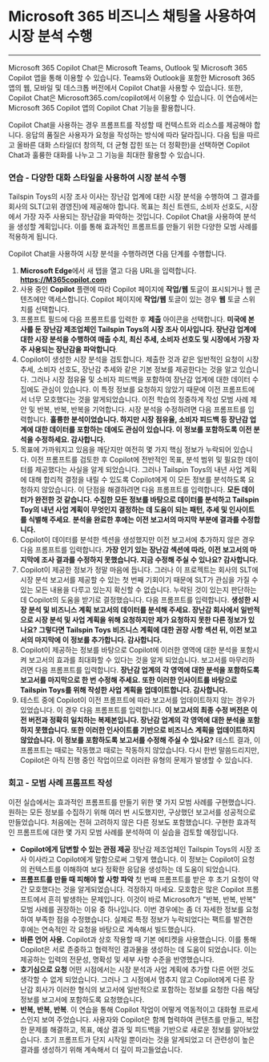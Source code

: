 # Microsoft 365 비즈니스 채팅을 사용하여 시장 분석 수행
---
Microsoft 365 Copilot Chat은 Microsoft Teams, Outlook 및 Microsoft 365 Copilot 앱을 통해 이용할 수 있습니다. Teams와 Outlook을 포함한 Microsoft 365 앱의 웹, 모바일 및 데스크톱 버전에서 Copilot Chat을 사용할 수 있습니다. 또한, Copilot Chat은 Microsoft365.com/copilot에서 이용할 수 있습니다. 이 연습에서는 Microsoft 365 Copilot 앱의 Copilot Chat 기능을 활용합니다.

Copilot Chat을 사용하는 경우 프롬프트를 작성할 때 컨텍스트와 리소스를 제공해야 합니다. 응답의 품질은 사용자가 요청을 작성하는 방식에 따라 달라집니다. 다음 팁을 따르고 올바른 대화 스타일(더 창의적, 더 균형 잡힌 또는 더 정확한)을 선택하면 Copilot Chat과 훌륭한 대화를 나누고 그 기능을 최대한 활용할 수 있습니다.

### 연습 - 다양한 대화 스타일을 사용하여 시장 분석 수행

Tailspin Toys의 시장 조사 이사는 장난감 업계에 대한 시장 분석을 수행하여 그 결과를 회사의 SLT(고위 경영진)에 제공해야 합니다. 목표는 최신 트렌드, 소비자 선호도, 시장에서 가장 자주 사용되는 장난감을 파악하는 것입니다. Copilot Chat을 사용하여 분석을 생성할 계획입니다. 이를 통해 효과적인 프롬프트를 만들기 위한 다양한 모범 사례를 적용하게 됩니다. 

Copilot Chat을 사용하여 시장 분석을 수행하려면 다음 단계를 수행합니다.

1. **Microsoft Edge**에서 새 탭을 열고 다음 URL을 입력합니다. **https://M365copilot.com** 
1. 사용 중인 **Copilot** 플랜에 따라 Copilot 페이지에 **작업/웹** 토글이 표시되거나 웹 콘텐츠에만 액세스합니다. Copilot 페이지에 **작업/웹** 토글이 있는 경우 **웹** 토글 스위치를 선택합니다.
1. 프롬프트 필드에 다음 프롬프트를 입력한 후 **제출** 아이콘을 선택합니다. **미국에 본사를 둔 장난감 제조업체인 Tailspin Toys의 시장 조사 이사입니다. 장난감 업계에 대한 시장 분석을 수행하여 매출 수치, 최신 추세, 소비자 선호도 및 시장에서 가장 자주 사용되는 장난감을 파악합니다**.
1. Copilot이 생성한 시장 분석을 검토합니다. 제출한 것과 같은 일반적인 요청이 시장 추세, 소비자 선호도, 장난감 추세와 같은 기본 정보를 제공한다는 것을 알고 있습니다. 그러나 시장 점유율 및 소비자 피드백을 포함하여 장난감 업계에 대한 데이터 수집에도 관심이 있습니다. 이 특정 정보를 요청하지 않았기 때문에 이전 프롬프트에서 너무 모호했다는 것을 알게되었습니다. 이전 학습의 정중하게 작성 모범 사례 제안 및 반복, 반복, 반복을 기억합니다. 시장 분석을 수정하려면 다음 프롬프트를 입력합니다. **훌륭한 분석이었습니다. 하지만 시장 점유율, 소비자 피드백 등 장난감 업계에 대한 데이터를 포함하는 데에도 관심이 있습니다. 이 정보를 포함하도록 이전 분석을 수정하세요. 감사합니다.**
1. 목표에 가까워지고 있음을 깨닫지만 여전히 몇 가지 핵심 정보가 누락되어 있습니다. 이전 프롬프트를 검토한 후 Copilot에 전반적인 목표, 분석 범위 및 필요한 데이터를 제공했다는 사실을 알게 되었습니다. 그러나 Tailspin Toys의 내년 사업 계획에 대해 합리적 결정을 내릴 수 있도록 Copilot에게 이 모든 정보를 분석하도록 요청하지 않았습니다. 이 단점을 해결하려면 다음 프롬프트를 입력합니다. **모든 데이터가 완전한 것 같습니다. 수집한 모든 정보를 바탕으로 데이터를 분석하고 Tailspin Toy의 내년 사업 계획이 무엇인지 결정하는 데 도움이 되는 패턴, 추세 및 인사이트를 식별해 주세요**. **분석을 완료한 후에는 이전 보고서의 마지막 부분에 결과를 수정합니다.** 
1. Copilot이 데이터를 분석한 섹션을 생성했지만 이전 보고서에 추가하지 않은 경우 다음 프롬프트를 입력합니다. **가장 인기 있는 장난감 섹션에 따라, 이전 보고서의 마지막에 조사 결과를 수정하지 못했습니다. 지금 수정해 주실 수 있나요? 감사합니다.**
1. Copilot이 제공한 정보가 정말 마음에 듭니다. 그러나 이 프로젝트는 회사의 SLT에 시장 분석 보고서를 제공할 수 있는 첫 번째 기회이기 때문에 SLT가 관심을 가질 수 있는 모든 내용을 다루고 있는지 확신할 수 없습니다. 누락된 것이 있는지 판단하는 데 Copilot의 도움을 받기로 결정했습니다. 다음 프롬프트를 입력합니다. **생성한 시장 분석 및 비즈니스 계획 보고서의 데이터를 분석해 주세요. 장난감 회사에서 일반적으로 시장 분석 및 사업 계획을 위해 요청하지만 제가 요청하지 못한 다른 정보가 있나요? 그렇다면 Tailspin Toys 비즈니스 계획에 대한 권장 사항 섹션 뒤, 이전 보고서의 마지막에 이 정보를 추가합니다. 감사합니다.**
1. Copilot이 제공하는 정보를 바탕으로 Copilot에 이러한 영역에 대한 분석을 포함시켜 보고서의 효과를 최대화할 수 있다는 것을 알게 되었습니다. 보고서를 마무리하려면 다음 프롬프트를 입력합니다. **장난감 업계의 각 영역에 대한 분석을 포함하도록 보고서를 마지막으로 한 번 수정해 주세요. 또한 이러한 인사이트를 바탕으로 Tailspin Toys를 위해 작성한 사업 계획을 업데이트합니다. 감사합니다.**
1. 테스트 중에 Copilot이 이전 프롬프트에 따라 보고서를 업데이트하지 않는 경우가 있었습니다. 이 경우 다음 프롬프트를 입력합니다. **이 보고서의 최종 수정 버전은 이전 버전과 정확히 일치하는 복제본입니다. 장난감 업계의 각 영역에 대한 분석을 포함하지 못했습니다. 또한 이러한 인사이트를 기반으로 비즈니스 계획을 업데이트하지 않았습니다. 이 정보를 포함하도록 보고서를 수정해 주실 수 있나요?** 테스트 결과, 이 프롬프트는 때로는 작동했고 때로는 작동하지 않았습니다. 다시 한번 말씀드리지만, Copilot은 아직 진행 중인 작업이므로 이러한 유형의 문제가 발생할 수 있습니다. 

### 회고 - 모범 사례 프롬프트 작성

이전 실습에서는 효과적인 프롬프트를 만들기 위한 몇 가지 모범 사례를 구현했습니다. 원하는 모든 정보를 수집하기 위해 여러 번 시도했지만, 구상했던 보고서를 성공적으로 만들었습니다. 처음에는 전혀 고려하지 않은 다른 정보도 포함했습니다. 구현한 효과적인 프롬프트에 대한 몇 가지 모범 사례를 분석하여 이 실습을 검토할 예정입니다.

- **Copilot에게 답변할 수 있는 관점 제공** 장난감 제조업체인 Tailspin Toys의 시장 조사 이사라고 Copilot에게 말함으로써 그렇게 했습니다. 이 정보는 Copilot이 요청의 컨텍스트를 이해하여 보다 정확한 응답을 생성하는 데 도움이 되었습니다.
- **프롬프트를 만들 때 피해야 할 사항 파악** 첫 번째 프롬프트를 받은 후 초기 요청이 약간 모호했다는 것을 알게되었습니다. 걱정하지 마세요. 모호함은 많은 Copilot 프롬프트에서 흔히 발생하는 문제입니다. 이것이 바로 Microsoft가 "반복, 반복, 반복" 모범 사례를 권장하는 이유 중 하나입니다. 이번 경우에는 좀 더 자세한 정보를 요청하여 부족한 점을 수정했습니다. 실제로 특정 정보가 누락되었다는 팩트를 발견한 후에는 연속적인 각 요청을 바탕으로 계속해서 빌드했습니다.
- **바른 언어 사용.** Copilot과 상호 작용할 때 기본 에티켓을 사용했습니다. 이를 통해 Copilot은 서로 존중하고 협력적인 결과물을 생성하는 데 도움이 되었습니다. 이는 제공하는 입력의 전문성, 명확성 및 세부 사항 수준을 반영했습니다.
- **호기심으로 요청** 어떤 시점에서는 시장 분석과 사업 계획에 추가할 다른 어떤 것도 생각할 수 없게 되었습니다. 그러나 그 시점에서 멈추지 않고 Copilot에게 다른 장난감 회사가 이러한 형식의 보고서에 일반적으로 포함하는 정보를 요청한 다음 해당 정보를 보고서에 포함하도록 요청했습니다.
- **반복, 반복, 반복**. 이 연습을 통해 Copilot 작업이 어떻게 역동적이고 대화형 프로세스인지 보여 주었습니다. 사용자와 Copilot은 함께 협력하여 콘텐츠를 만들고, 복잡한 문제를 해결하고, 목표, 예상 결과 및 피드백을 기반으로 새로운 정보를 알아보았습니다. 초기 프롬프트가 단지 시작일 뿐이라는 것을 알게되었고 더 관련성이 높은 결과를 생성하기 위해 계속해서 더 깊이 파고들었습니다.
